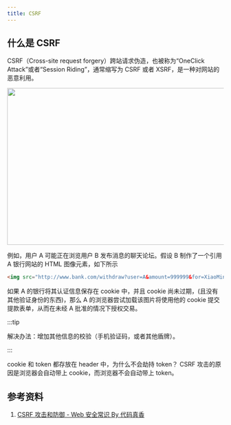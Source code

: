 ```yaml
---
title: CSRF
---
```


## 什么是 CSRF

CSRF（Cross-site request forgery）跨站请求伪造，也被称为“OneClick Attack”或者“Session Riding”，通常缩写为 CSRF 或者 XSRF，是一种对网站的恶意利用。

<div align="center">
    <img width="640" height="365" src="https://cosmos-x.oss-cn-hangzhou.aliyuncs.com/xwd1jG.png" />
</div>

例如，用户 A 可能正在浏览用户 B 发布消息的聊天论坛。假设 B 制作了一个引用 A 银行网站的 HTML 图像元素，如下所示

```html
<img src="http://www.bank.com/withdraw?user=A&amount=999999&for=XiaoMing" />
```

如果 A 的银行将其认证信息保存在 cookie 中，并且 cookie 尚未过期，(且没有其他验证身份的东西)，那么 A 的浏览器尝试加载该图片将使用他的 cookie 提交提款表单，从而在未经 A 批准的情况下授权交易。

:::tip

解决办法：增加其他信息的校验（手机验证码，或者其他盾牌）。

:::

cookie 和 token 都存放在 header 中，为什么不会劫持 token？ CSRF 攻击的原因是浏览器会自动带上 cookie，而浏览器不会自动带上 token。

## 参考资料

1. [CSRF 攻击和防御 - Web 安全常识 By 代码真香](https://www.youtube.com/watch?v=gEPii2y3ISQ)
